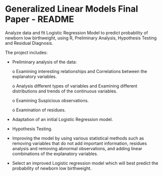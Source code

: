 # Generalized Linear Models Final Paper - README
Analyze data and fit Logistic Regression Model to predict probability of newborn low birthweight, using R, Preliminary Analysis, Hypothesis Testing and Residual Diagnosis.

The project includes:
  - Preliminary analysis of the data:
  
    o Examining interesting relationships and Correlations between the explanatory variables.
    
    o Analysis different types of variables and Examining different distributions and trends of the continuous variables.

    o Examining Suspicious observations.
    
    o Examination of residues.   
   
  - Adaptation of an initial Logistic Regression model.
  - Hypothesis Testing.
  - Improving the model by using various statistical methods such as removing variables that do not add important information, residues analysis and removing abnormal observations, and adding linear combinations of the explanatory variables.
  - Select an improved Logistic regression model which will best predict the probability of newborn low birthweight.

